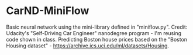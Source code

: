 # CarND-MiniFlow
Basic neural network using the mini-library defined in "miniflow.py". Credit: Udacity's "Self-Driving Car Engineer" nanodegree program - I'm reusing code shown in class. Predicting Boston house prices based on the "Boston Housing dataset" - https://archive.ics.uci.edu/ml/datasets/Housing.
